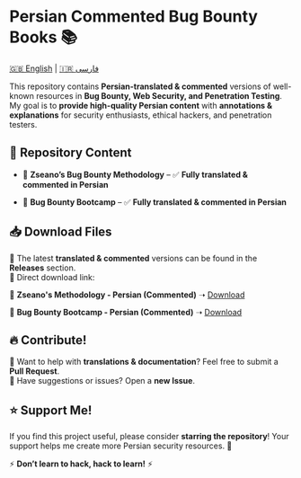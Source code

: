 # Persian Commented Bug Bounty Books 📚  

[🇬🇧 English](README.md) | [🇮🇷 فارسی](README_fa.md)  

This repository contains **Persian-translated & commented** versions of well-known resources in **Bug Bounty, Web Security, and Penetration Testing**.  
My goal is to **provide high-quality Persian content** with **annotations & explanations** for security enthusiasts, ethical hackers, and penetration testers.  

## 📌 Repository Content  
- 📖 **Zseano’s Bug Bounty Methodology** – ✅ **Fully translated & commented in Persian**

- 📖 **Bug Bounty Bootcamp** – ✅ **Fully translated & commented in Persian**

## 📥 Download Files  
🔹 The latest **translated & commented** versions can be found in the **Releases** section.  
🔹 Direct download link:  

📌 **Zseano's Methodology - Persian (Commented)** ➝ [Download](https://github.com/Dissentix/BugBounty-Books-Farsi-Commented/blob/main/Zseano-Methodology-Persian-Commented.pdf)  

📌 **Bug Bounty Bootcamp - Persian (Commented)** ➝ [Download](https://github.com/Dissentix/BugBounty-Books-Farsi-Commented/blob/main/Bug_Bounty_Bootcamp_Persian_Commented.pdf)

## 🔥 Contribute!  
🔹 Want to help with **translations & documentation**? Feel free to submit a **Pull Request**.  
🔹 Have suggestions or issues? Open a **new Issue**.  

## ⭐ Support Me!  
If you find this project useful, please consider **starring the repository**! Your support helps me create more Persian security resources. 🚀   

⚡ **Don’t learn to hack, hack to learn!** ⚡
